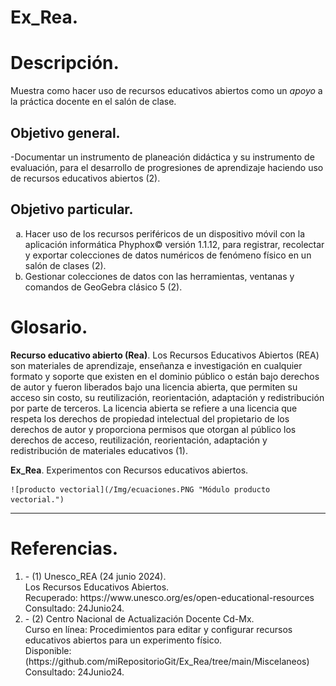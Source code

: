 # Ex_Rea.

# Descripción.
Muestra como hacer uso de recursos educativos abiertos como un _apoyo_ a la práctica docente
en el salón de clase.

## Objetivo general. 

-Documentar un instrumento de planeación didáctica y su instrumento de evaluación, para el desarrollo 
de progresiones de aprendizaje haciendo uso de recursos educativos abiertos (2). 

## Objetivo particular. 

<ol type="a">
  <li>Hacer uso de los recursos periféricos de un dispositivo móvil 
      con la aplicación informática Phyphox© versión 1.1.12, para 
	  registrar, recolectar y exportar colecciones de datos numéricos 
	  de fenómeno físico en un salón de clases (2). </li>
  <li>Gestionar colecciones de datos con las herramientas, 
	  ventanas y comandos de GeoGebra clásico 5 (2). </li>
</ol>

# Glosario.

**Recurso educativo abierto (Rea)**.
	Los Recursos Educativos Abiertos (REA) son materiales de aprendizaje, 
	enseñanza e investigación en cualquier formato y soporte que existen 
	en el dominio público o están bajo derechos de autor y fueron 
	liberados bajo una licencia abierta, que permiten su acceso sin costo,
	su reutilización, reorientación, adaptación y redistribución por parte
	de terceros. 	La licencia abierta se refiere a una licencia que 
	respeta los derechos de propiedad intelectual del propietario de los 
	derechos de autor y proporciona permisos que otorgan al público los 
	derechos de acceso, reutilización, reorientación, adaptación y 
	redistribución de materiales educativos (1).

**Ex_Rea**.
	Experimentos con Recursos educativos abiertos.
	
	![producto vectorial](/Img/ecuaciones.PNG "Módulo producto vectorial.")	

	
***

# Referencias.

<ol>
	<li>
	- (1) Unesco_REA (24 junio 2024).<br>
	 Los Recursos Educativos Abiertos.<br> 
	 Recuperado: https://www.unesco.org/es/open-educational-resources<br>
	 Consultado: 24Junio24.
	 </li> 
	 <li>
	- (2) Centro Nacional de Actualización Docente Cd-Mx.<br>
		Curso en línea: Procedimientos para editar y configurar recursos educativos abiertos para un experimento físico.<br> 	
		Disponible: (https://github.com/miRepositorioGit/Ex_Rea/tree/main/Miscelaneos)<br> 
		Consultado: 24Junio24.
	 </li>
</ol>


